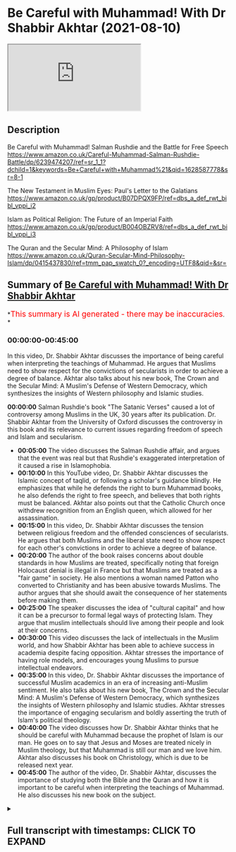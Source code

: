 # Be Careful with Muhammad! With Dr Shabbir Akhtar (2021-08-10)

<iframe loading='lazy' allow='autoplay' src='https://www.youtube.com/embed/YbwyFNXXC00'></iframe>

## Description

Be Careful with Muhammad! Salman Rushdie and the Battle for Free Speech <https://www.amazon.co.uk/Careful-Muhammad-Salman-Rushdie-Battle/dp/6239474207/ref=sr_1_1?dchild=1&keywords=Be+Careful+with+Muhammad%21&qid=1628587778&sr=8-1>

The New Testament in Muslim Eyes: Paul's Letter to the Galatians <https://www.amazon.co.uk/gp/product/B07DPQX9FP/ref=dbs_a_def_rwt_bibl_vppi_i2>

Islam as Political Religion: The Future of an Imperial Faith <https://www.amazon.co.uk/gp/product/B004OBZRV8/ref=dbs_a_def_rwt_bibl_vppi_i3>

The Quran and the Secular Mind: A Philosophy of Islam <https://www.amazon.co.uk/Quran-Secular-Mind-Philosophy-Islam/dp/0415437830/ref=tmm_pap_swatch_0?_encoding=UTF8&qid=&sr=>

## Summary of [Be Careful with Muhammad! With Dr Shabbir Akhtar](https://www.youtube.com/watch?v=YbwyFNXXC00)

\*<span style="color:red; font-size:125%">This summary is AI generated - there may be inaccuracies</span>. \*

### <a onclick="modifyYTiframeseektime('0')">00:00:00-00:45:00</a>

In this video, Dr. Shabbir Akhtar discusses the importance of being careful when interpreting the teachings of Muhammad. He argues that Muslims need to show respect for the convictions of secularists in order to achieve a degree of balance. Akhtar also talks about his new book, The Crown and the Secular Mind: A Muslim's Defense of Western Democracy, which synthesizes the insights of Western philosophy and Islamic studies.

**<a onclick="modifyYTiframeseektime('0')">00:00:00</a>** Salman Rushdie's book "The Satanic Verses" caused a lot of controversy among Muslims in the UK, 30 years after its publication. Dr. Shabbir Akhtar from the University of Oxford discusses the controversy in this book and its relevance to current issues regarding freedom of speech and Islam and secularism.

*   **<a onclick="modifyYTiframeseektime('300')">00:05:00</a>** The video discusses the Salman Rushdie affair, and argues that the event was real but that Rushdie's exaggerated interpretation of it caused a rise in Islamophobia.
*   **<a onclick="modifyYTiframeseektime('600')">00:10:00</a>** In this YouTube video, Dr. Shabbir Akhtar discusses the Islamic concept of taqlid, or following a scholar's guidance blindly. He emphasizes that while he defends the right to burn Muhammad books, he also defends the right to free speech, and believes that both rights must be balanced. Akhtar also points out that the Catholic Church once withdrew recognition from an English queen, which allowed for her assassination.
*   **<a onclick="modifyYTiframeseektime('900')">00:15:00</a>** In this video, Dr. Shabbir Akhtar discusses the tension between religious freedom and the offended consciences of secularists. He argues that both Muslims and the liberal state need to show respect for each other's convictions in order to achieve a degree of balance.
*   **<a onclick="modifyYTiframeseektime('1200')">00:20:00</a>** The author of the book raises concerns about double standards in how Muslims are treated, specifically noting that foreign Holocaust denial is illegal in France but that Muslims are treated as a "fair game" in society. He also mentions a woman named Patton who converted to Christianity and has been abusive towards Muslims. The author argues that she should await the consequence of her statements before making them.
*   **<a onclick="modifyYTiframeseektime('1500')">00:25:00</a>** The speaker discusses the idea of "cultural capital" and how it can be a precursor to formal legal ways of protecting Islam. They argue that muslim intellectuals should live among their people and look at their concerns.
*   **<a onclick="modifyYTiframeseektime('1800')">00:30:00</a>** This video discusses the lack of intellectuals in the Muslim world, and how Shabbir Akhtar has been able to achieve success in academia despite facing opposition. Akhtar stresses the importance of having role models, and encourages young Muslims to pursue intellectual endeavors.
*   **<a onclick="modifyYTiframeseektime('2100')">00:35:00</a>** In this video, Dr. Shabbir Akhtar discusses the importance of successful Muslim academics in an era of increasing anti-Muslim sentiment. He also talks about his new book, The Crown and the Secular Mind: A Muslim's Defense of Western Democracy, which synthesizes the insights of Western philosophy and Islamic studies. Akhtar stresses the importance of engaging secularism and boldly asserting the truth of Islam's political theology.
*   **<a onclick="modifyYTiframeseektime('2400')">00:40:00</a>** The video discusses how Dr. Shabbir Akhtar thinks that he should be careful with Muhammad because the prophet of Islam is our man. He goes on to say that Jesus and Moses are treated nicely in Muslim theology, but that Muhammad is still our man and we love him. Akhtar also discusses his book on Christology, which is due to be released next year.
*   **<a onclick="modifyYTiframeseektime('2700')">00:45:00</a>** The author of the video, Dr. Shabbir Akhtar, discusses the importance of studying both the Bible and the Quran and how it is important to be careful when interpreting the teachings of Muhammad. He also discusses his new book on the subject.

<details><summary><h2>Full transcript with timestamps: CLICK TO EXPAND</h2></summary>

<a onclick="modifyYTiframeseektime('0')">0:00:00</a> Well hello there, my name is Paul Williams
from Blogging Theology and you are almost <a onclick="modifyYTiframeseektime('6')">0:00:06</a> welcome. And today I have a very special guest Dr Shabbir Akhtar from the University of Oxford. <a onclick="modifyYTiframeseektime('12')">0:00:12</a> You're most welcome sir! Thank you very much
Paul thank you. And I just want to <a onclick="modifyYTiframeseektime('18')">0:00:18</a> introduce briefly who Dr Shabbir is for
those of you who don't know. He's a philosopher <a onclick="modifyYTiframeseektime('25')">0:00:25</a> trained at Cambridge University, as a PhD in
Kierkegaard, I think the famous Danish philosopher <a onclick="modifyYTiframeseektime('32')">0:00:32</a> who's really worth reading actually, he's widely
published on pluralism, race relations in the UK, <a onclick="modifyYTiframeseektime('38')">0:00:38</a> and Islam's and Christianity's differing responses
to modern secularism particularly in the UK. <a onclick="modifyYTiframeseektime('46')">0:00:46</a> He's written some some of my favourite books
actually he's written The Quran and the Secular <a onclick="modifyYTiframeseektime('51')">0:00:51</a> Mind, published in 2007 an absolute feast for the
intellect, it is one of Dr Tim Winter's recommended <a onclick="modifyYTiframeseektime('59')">0:00:59</a> reading books in his reading list, and I agree
with that. And another great one is Islam as a <a onclick="modifyYTiframeseektime('64')">0:01:04</a> Political Religion, published in 2010, another really weighty
and fascinating tome. I recommend both of these. <a onclick="modifyYTiframeseektime('72')">0:01:12</a> But also he's gone even beyond that -
he's published the first of a three volume <a onclick="modifyYTiframeseektime('77')">0:01:17</a> commentary on the Greek New Testament called The
New Testament in Muslim Eyes: Paul's Letter to the <a onclick="modifyYTiframeseektime('83')">0:01:23</a> Galatians, published by Routledge. And I think that
may be a first: a Muslim philosopher, theologian, <a onclick="modifyYTiframeseektime('90')">0:01:30</a> actually engaged with contemporary cutting edge
biblical scholarship and looking at the Greek of <a onclick="modifyYTiframeseektime('96')">0:01:36</a> Paul's letter to the Galatians, so i have read that
and that is actually for all theological students <a onclick="modifyYTiframeseektime('101')">0:01:41</a> again another work that's highly recommended
actually not just obviously by me but by <a onclick="modifyYTiframeseektime('106')">0:01:46</a> the scholars. And he's currently a member of
the Faculty of Theology and Religions at Oxford <a onclick="modifyYTiframeseektime('113')">0:01:53</a> University, and i know you've been a professor in
the USA, i think in Indonesia as well, you were <a onclick="modifyYTiframeseektime('118')">0:01:58</a> yeah Malaysia, in Malaysia as well, so incredibly
diverse varied and fascinating career. <a onclick="modifyYTiframeseektime('126')">0:02:06</a> But the the reason he is here today i
invited him to appear today is another book <a onclick="modifyYTiframeseektime('133')">0:02:13</a> that has he's just republished actually it's
called Be Careful with Muhammad, Salman Rushdie and <a onclick="modifyYTiframeseektime('140')">0:02:20</a> the Battle for Free Speech. Now it's the second
edition with a huge new preface which i've <a onclick="modifyYTiframeseektime('147')">0:02:27</a> read and that's worth it's actually a work in its
own right a massive survey of issues to do with <a onclick="modifyYTiframeseektime('152')">0:02:32</a> freedom of speech and islam and secularism and oh
many many issues so it's that book i think that <a onclick="modifyYTiframeseektime('158')">0:02:38</a> really triggered people triggered me to think wow
you know maybe dr shabir can talk about that so um <a onclick="modifyYTiframeseektime('165')">0:02:45</a> can you just uh first of all um say a bit about
um who Salman Rushdie is because not particularly <a onclick="modifyYTiframeseektime('173')">0:02:53</a> younger viewers i'm gonna have no idea who this
gentleman is and uh and also this book that he <a onclick="modifyYTiframeseektime('178')">0:02:58</a> wrote the 'Satanic Verses' it sounds evil! What is
it what is this book about and why why is it cause <a onclick="modifyYTiframeseektime('185')">0:03:05</a> such a furore, such an upset amongst Muslims in
the UK. Well thank you very much Paul for inviting <a onclick="modifyYTiframeseektime('193')">0:03:13</a> me. Salam to everyone and also happy new muslim
year in the month of muharram ii a good uh time to <a onclick="modifyYTiframeseektime('203')">0:03:23</a> speak on this topic uh paul is a mutual
pleasure by the way i'm awesome admirer of your <a onclick="modifyYTiframeseektime('209')">0:03:29</a> blogging theology and you're a very erudite
uh man yourself even though you don't have <a onclick="modifyYTiframeseektime('215')">0:03:35</a> the title of professor you don't need one um
let me see what this book is about it's uh <a onclick="modifyYTiframeseektime('221')">0:03:41</a> as you say it goes back an event that took place
about 30 years ago uh the salman rushdie affair <a onclick="modifyYTiframeseektime('229')">0:03:49</a> not just the publication of rushdie's book
the satanic verses which i'll explain what's <a onclick="modifyYTiframeseektime('233')">0:03:53</a> in it but also our muslim response to
it i was one of the campaigners and <a onclick="modifyYTiframeseektime('238')">0:03:58</a> this book actually the original book
is a record of a campaign the preface <a onclick="modifyYTiframeseektime('243')">0:04:03</a> 30 years on these were everything that's happened
in the last 30 years the book was um published in <a onclick="modifyYTiframeseektime('249')">0:04:09</a> 1988 autumn and then i wrote my response in 1989
soon after the fatwa was issued the sentence <a onclick="modifyYTiframeseektime('259')">0:04:19</a> sentencing summaries due to death by the late
ayatollah khomeini my book is a survey of all <a onclick="modifyYTiframeseektime('264')">0:04:24</a> these events the book burning in bradford um
30 years on i think the issues are so relevant <a onclick="modifyYTiframeseektime('271')">0:04:31</a> uh paul what i do is i look at the
charlie hebdo affair among other cartoon <a onclick="modifyYTiframeseektime('276')">0:04:36</a> controversies in the danish context as well
that's part of the preface but the preface <a onclick="modifyYTiframeseektime('280')">0:04:40</a> really does try and cover it multi-dimensionally
the event actually is a very interesting one in <a onclick="modifyYTiframeseektime('286')">0:04:46</a> islamic history it's greatly uh debated many words
that there was such an incident the allegation <a onclick="modifyYTiframeseektime('293')">0:04:53</a> is that and it's recorded in
islamic history by the way <a onclick="modifyYTiframeseektime('298')">0:04:58</a> and other historians that on one occasion surah 53
um the prophet's attempt to deliver the revelation <a onclick="modifyYTiframeseektime('306')">0:05:06</a> was interrupted by the devil who inserted a number
of verses into the revelation now these verses are <a onclick="modifyYTiframeseektime('312')">0:05:12</a> not found in in any manuscript in the quran
they were immediately removed during the time <a onclick="modifyYTiframeseektime('317')">0:05:17</a> the lifetime of the prophet so and there's a lot
of dispute about whether the incident is genuine <a onclick="modifyYTiframeseektime('323')">0:05:23</a> or whether it was actually just invented
perhaps possibly by muslims themselves <a onclick="modifyYTiframeseektime('328')">0:05:28</a> to provide an occasion of revelation for a verse
in chapter 22 a different surah of the quran <a onclick="modifyYTiframeseektime('334')">0:05:34</a> which says that whenever satan tries to interject
something into the mouth one of our messengers we <a onclick="modifyYTiframeseektime('341')">0:05:41</a> ourselves meaning god we cancel it we acknowledge
so some people think it may actually just be an <a onclick="modifyYTiframeseektime('346')">0:05:46</a> artificial maneuver others think the incident is
real but of course it doesn't occur in any extant <a onclick="modifyYTiframeseektime('352')">0:05:52</a> mastery of the holy quran what i think rushdie
did is that he took an arguably real incident <a onclick="modifyYTiframeseektime('358')">0:05:58</a> in the history of the revelation of the quran
and early islam and then he exaggerated it he <a onclick="modifyYTiframeseektime('364')">0:06:04</a> said well if a couple of verses in the quran
could temporarily at least be from the devil <a onclick="modifyYTiframeseektime('370')">0:06:10</a> why isn't it possible that the entire quran
is from the devil that's obviously the great <a onclick="modifyYTiframeseektime('375')">0:06:15</a> hyperbole and exaggeration so i take him to
task for that suggestion because i think such a <a onclick="modifyYTiframeseektime('380')">0:06:20</a> revisionist account of history even in a fictional
form is a very profound insult and abuse it's not <a onclick="modifyYTiframeseektime('387')">0:06:27</a> really a critique of islamic origins that's the
background the rest was our reaction to it which <a onclick="modifyYTiframeseektime('392')">0:06:32</a> i've documented and i must say paul that i believe
that the salman rushdie affair is not really just <a onclick="modifyYTiframeseektime('399')">0:06:39</a> to do salman rushdie it's true that he wrote the
book to which we reacted but had we not reacted <a onclick="modifyYTiframeseektime('405')">0:06:45</a> there would not have been such an affair at all
i think that the affair was an important one <a onclick="modifyYTiframeseektime('410')">0:06:50</a> a lot of people criticized me recently 30 years
old saying our reaction to this was wrong perhaps <a onclick="modifyYTiframeseektime('417')">0:06:57</a> we ourselves are responsible for the islamophobia
that has grown in the aftermath to which i respond <a onclick="modifyYTiframeseektime('422')">0:07:02</a> well islamophobia predates the affair and sadly
it will long outlive it is that sufficient <a onclick="modifyYTiframeseektime('430')">0:07:10</a> paul for now well that that's that's very succinct
uh summary i mean there's some spectacular global <a onclick="modifyYTiframeseektime('437')">0:07:17</a> phenomena that happen for example as you say the
ayatollah hominy issued uh uh what in the west <a onclick="modifyYTiframeseektime('443')">0:07:23</a> is understood to be a fatwa is a death sentence
isn't it in the west that's how it's understood <a onclick="modifyYTiframeseektime('448')">0:07:28</a> because it couldn't be further from the truth
a fact were simply a a legal ruling issued by a <a onclick="modifyYTiframeseektime('453')">0:07:33</a> jurist it could be on any subject yeah the the
ayatollah issued a death sentence and um the <a onclick="modifyYTiframeseektime('460')">0:07:40</a> the summon russia who's a novelist um given an
obe by the queen for his services to britain um <a onclick="modifyYTiframeseektime('466')">0:07:46</a> extraordinary really um to be protected 24 hours a
day by british police he may still be protected i <a onclick="modifyYTiframeseektime('473')">0:07:53</a> don't know um and so he's virtually in hiding
for many years because of this novel satanic <a onclick="modifyYTiframeseektime('479')">0:07:59</a> verses that he wrote all those years ago it's an
extraordinary reaction to a work of fiction but\ <a onclick="modifyYTiframeseektime('487')">0:08:07</a> well well paul firstly with regard to fatwa as you
say the fatwa simply means legal judgment it need <a onclick="modifyYTiframeseektime('495')">0:08:15</a> not be binding however if it's issued by a head
of state like community was obviously just by at <a onclick="modifyYTiframeseektime('500')">0:08:20</a> least to the people who follow him in that country
uh the word fatwa it's a quranic term incidentally <a onclick="modifyYTiframeseektime('506')">0:08:26</a> the verb and the noun are used it basically
means a judgment so obviously a fatwa from god <a onclick="modifyYTiframeseektime('512')">0:08:32</a> for example in several parts to quran there's
a fatwa about a particular very intricate <a onclick="modifyYTiframeseektime('518')">0:08:38</a> matter of inheritance at the end of chapter four
obviously the word fatwa the verbal form is used <a onclick="modifyYTiframeseektime('524')">0:08:44</a> there but actually in islamic history uh there
have been a variety of fatawa or plural one of <a onclick="modifyYTiframeseektime('530')">0:08:50</a> the most famous ones was ironically given by ibn
rushd avarice who wrote a book a whole treatise <a onclick="modifyYTiframeseektime('538')">0:08:58</a> in the form of fatwa because he was a maliki
jurist and the book is called the compatibility <a onclick="modifyYTiframeseektime('544')">0:09:04</a> of the sharia the holy law with wisdom philosophy
so it's strange that the word fatwa was associated <a onclick="modifyYTiframeseektime('550')">0:09:10</a> with something in purely intellectual and
two recent years where now of course many <a onclick="modifyYTiframeseektime('555')">0:09:15</a> people misinterpret it to mean the fatwa means a
death sentence specifically of course it doesn't <a onclick="modifyYTiframeseektime('560')">0:09:20</a> mean that but nonetheless it's a partnerable um
era because a lot of westerners won't know that <a onclick="modifyYTiframeseektime('565')">0:09:25</a> background which is why i'm glad you asked me so
i can clarify i should also clarify another point <a onclick="modifyYTiframeseektime('570')">0:09:30</a> in order to maintain a position of moral
consistency for my work as a campaigner i <a onclick="modifyYTiframeseektime('576')">0:09:36</a> don't wish to comment on the validity of the fatwa
and i don't do so in my book what i say there is <a onclick="modifyYTiframeseektime('581')">0:09:41</a> that this fatwa is for people who are subject to
its jurisdiction let's just say whoever takes imam\ <a onclick="modifyYTiframeseektime('591')">0:09:51</a> obviously i live in england which is my country
adopted citizenship i enjoy degree of religious <a onclick="modifyYTiframeseektime('597')">0:09:57</a> freedom here there are occasions when the
secular state law conflicts religious law <a onclick="modifyYTiframeseektime('602')">0:10:02</a> and my conscience but that doesn't give
me the right to implement fatwa here i <a onclick="modifyYTiframeseektime('606')">0:10:06</a> want to make that clear that i wanted to maintain
a morally consistent position on the fatwa however <a onclick="modifyYTiframeseektime('611')">0:10:11</a> i do defend the book burning which you may come
to later on which i think is fully within the law <a onclick="modifyYTiframeseektime('616')">0:10:16</a> and my book was written as a liberal response
to rushdie meaning i wanted to as a philosopher <a onclick="modifyYTiframeseektime('622')">0:10:22</a> argue a case rather than simply respond to critics
who are saying well you muslims don't know how to <a onclick="modifyYTiframeseektime('628')">0:10:28</a> answer salman rushdie therefore you wish to kill
him i said no that's not the case we can answer <a onclick="modifyYTiframeseektime('633')">0:10:33</a> him if we're given a chance in the media and
eventually were after a long struggle as far as <a onclick="modifyYTiframeseektime('638')">0:10:38</a> the killing of the apostate is concerned i do
debate the israel apostasy in general but not <a onclick="modifyYTiframeseektime('644')">0:10:44</a> just simply with respect to rushdie finally a
ps the idea of a legal judgment but there's no <a onclick="modifyYTiframeseektime('650')">0:10:50</a> monopoly of islam you know catholic canon law is
a response uh a response i'm sure you know what uh <a onclick="modifyYTiframeseektime('656')">0:10:56</a> well better than i do so you know we're not unique
in having legal judgments as you know catholicism <a onclick="modifyYTiframeseektime('662')">0:11:02</a> uh different from protestantism does have
certain kind of canon law and you can ask for <a onclick="modifyYTiframeseektime('667')">0:11:07</a> authorities particularly the
holy father to issue an important <a onclick="modifyYTiframeseektime('671')">0:11:11</a> fatwa if you like or response it's interesting
it just struck me uh as you were talking about <a onclick="modifyYTiframeseektime('677')">0:11:17</a> catholic canon law during the time of elizabeth
the first uh queen of england of course and uh <a onclick="modifyYTiframeseektime('682')">0:11:22</a> she was much hated by catholics for all sorts
of reasons she seems a heretic and a persecutor <a onclick="modifyYTiframeseektime('688')">0:11:28</a> of catholics so the the rome the pope actually uh
withdrew uh recognition of her as a head of state <a onclick="modifyYTiframeseektime('694')">0:11:34</a> and what this meant was that she was a legitimate
target for assassination by catholics and this <a onclick="modifyYTiframeseektime('700')">0:11:40</a> didn't help catholics at all in england but uh
but nevertheless it was kind of a fatwa in a way <a onclick="modifyYTiframeseektime('707')">0:11:47</a> and that's when catholics uh could have
legitimately assassinated the queen of england\ <a onclick="modifyYTiframeseektime('714')">0:11:54</a> what would\ <a onclick="modifyYTiframeseektime('718')">0:11:58</a> historical point you're making it's absolutely
true what you're saying the the reason why <a onclick="modifyYTiframeseektime('722')">0:12:02</a> people are not so familiar with this incident
about the possible uh threat of assassination <a onclick="modifyYTiframeseektime('728')">0:12:08</a> because of the pope's action
is because a great deal of um <a onclick="modifyYTiframeseektime('732')">0:12:12</a> you know people encyclicals as you know as they
call people letters are not binding in the same <a onclick="modifyYTiframeseektime('737')">0:12:17</a> way uh as a response or you know juristic response
would be but what you're referring to is a very <a onclick="modifyYTiframeseektime('743')">0:12:23</a> serious uh matter of canon law it wasn't just
a papal encyclical paper encyclicals contain <a onclick="modifyYTiframeseektime('749')">0:12:29</a> what's called exhortation and admonition from
the holy father of course they have normative <a onclick="modifyYTiframeseektime('754')">0:12:34</a> authority but anyway enough of that ought to
get distracted into a debate on catholicism <a onclick="modifyYTiframeseektime('760')">0:12:40</a> thank you it's just one of the quick things i want
to mention um about i saw this is a distraction <a onclick="modifyYTiframeseektime('764')">0:12:44</a> but i think it really is quite relevant to get a
rounded picture of religious history in britain <a onclick="modifyYTiframeseektime('768')">0:12:48</a> uh every november the fifth we celebrate or most
of the celebrate bonfire and we celebrate hey <a onclick="modifyYTiframeseektime('775')">0:12:55</a> uh if we you know why we're celebrating we're
celebrating the deliverance of the king king <a onclick="modifyYTiframeseektime('780')">0:13:00</a> james of parliament from being blown up by these
nasty evil catholics but what's interesting <a onclick="modifyYTiframeseektime('786')">0:13:06</a> the catholics did try and some catholics i should
say did try and blow up parliament and kill the <a onclick="modifyYTiframeseektime('791')">0:13:11</a> king because of uh what he was doing to catholics
but i i'm reminded of a recent um uh book <a onclick="modifyYTiframeseektime('796')">0:13:16</a> uh called the gun the gun gunpowder plot by uh
frasier who she's a historian and a novelist and <a onclick="modifyYTiframeseektime('804')">0:13:24</a> it was um dedicated uh to her children and in the
inside cover it says oh and some of my children <a onclick="modifyYTiframeseektime('810')">0:13:30</a> had really wished the gunpowder uh plotters had
succeeded you know it was a sense of yeah yeah <a onclick="modifyYTiframeseektime('815')">0:13:35</a> there was a real cause for injustice and i thought
reading that hang on if a muslim had said that <a onclick="modifyYTiframeseektime('821')">0:13:41</a> they would have been prosecuted for
terrorism and uh well actually apologizing\ <a onclick="modifyYTiframeseektime('834')">0:13:54</a> the great novelist absolutely you know i'm aware
of it uh by the way just to you know follow up <a onclick="modifyYTiframeseektime('839')">0:13:59</a> what you're saying paul as a matter of fact
we burnt not myself personally but some people <a onclick="modifyYTiframeseektime('843')">0:14:03</a> burnt effigies of salmon rusty and bradford and
um indeed in london and i was just saying that <a onclick="modifyYTiframeseektime('849')">0:14:09</a> analogously at the time yusuf islam actually said
when somebody asked him on a live debate with me <a onclick="modifyYTiframeseektime('855')">0:14:15</a> we were among the muslims there present me and
my brother yusuf islam about the effigy burning <a onclick="modifyYTiframeseektime('861')">0:14:21</a> i didn't comment on it but i remember yusuf saying
perhaps he regretted it afterwards i don't know <a onclick="modifyYTiframeseektime('866')">0:14:26</a> he said well i don't have time to attend refugee
burnings i'm a busy man but if it was the real <a onclick="modifyYTiframeseektime('872')">0:14:32</a> thing i might attend yeah you know i i yeah that
caused a little bit of a fluttering in the media <a onclick="modifyYTiframeseektime('877')">0:14:37</a> absolutely absolutely um that's understandable
hyperbole given the emotions at the time <a onclick="modifyYTiframeseektime('882')">0:14:42</a> but in your preface to your book um on on this
um on the salman rushdie uh campaign against <a onclick="modifyYTiframeseektime('890')">0:14:50</a> his book you put the uh the argument perhaps of
the adversary so in uh page 16 in the preface <a onclick="modifyYTiframeseektime('896')">0:14:56</a> you say freedom of religion is a right that
conflicts with freedom of expression and speech <a onclick="modifyYTiframeseektime('902')">0:15:02</a> thus a citizen's right to believe in the faith
of his or her own choice is intention with the <a onclick="modifyYTiframeseektime('907')">0:15:07</a> right of one's opponents to mock those freely
chosen religious beliefs the liberal state <a onclick="modifyYTiframeseektime('914')">0:15:14</a> meaning the uk is committed to both principles
simultaneously and must rely on the good will of <a onclick="modifyYTiframeseektime('920')">0:15:20</a> its citizens to forgo the right to offend others
with opposed convictions religious believers too <a onclick="modifyYTiframeseektime('927')">0:15:27</a> need to show respect for the consciences of their
secularist detractors now given that um matrix or <a onclick="modifyYTiframeseektime('935')">0:15:35</a> legal matrix as you call it uh and this is in
reference also to the cartoons that appeared in <a onclick="modifyYTiframeseektime('941')">0:15:41</a> several european nations as well leading to the
charlie hebdo murders in france how how do we <a onclick="modifyYTiframeseektime('949')">0:15:49</a> square this circle how do we have religious uh
freedom of expression and the citizens right <a onclick="modifyYTiframeseektime('956')">0:15:56</a> also to uh criticize and even mock according
to the charlie hebdo people they think it's <a onclick="modifyYTiframeseektime('962')">0:16:02</a> their what is their legal right in this country in
france so how do you how do you as a muslim square <a onclick="modifyYTiframeseektime('967')">0:16:07</a> that's living in the west in in this difficult
conundrum well it's a great question one of the <a onclick="modifyYTiframeseektime('973')">0:16:13</a> more difficult ones actually raised by my preface
in the context of the preface i was posing this as <a onclick="modifyYTiframeseektime('980')">0:16:20</a> a problem for the liberal state they're just
committed to two potentially contradictory <a onclick="modifyYTiframeseektime('984')">0:16:24</a> principles and therefore the state needs to do
something about it but you have to be right to <a onclick="modifyYTiframeseektime('989')">0:16:29</a> put the burden on me as well as a muslim citizen
of the united kingdom why should we deal with it <a onclick="modifyYTiframeseektime('995')">0:16:35</a> can we i mean i'm very keen actually to work with
parliament you know behind the scenes uh on some <a onclick="modifyYTiframeseektime('1001')">0:16:41</a> policy paper on this matter how did you well of
course de facto what has happened so far is that <a onclick="modifyYTiframeseektime('1007')">0:16:47</a> uh you know the the blasphemy law in england and
worlds was abolished rather than extended you <a onclick="modifyYTiframeseektime('1012')">0:16:52</a> know we had asked an extension to call islam under
the the law of the time in 1989 uh only anglican <a onclick="modifyYTiframeseektime('1020')">0:17:00</a> sensibilities were protected against what's
called scarless attack extremely abusive yeah <a onclick="modifyYTiframeseektime('1026')">0:17:06</a> so then presumably now under the public disorder
act some amendments they're saying if something in <a onclick="modifyYTiframeseektime('1035')">0:17:15</a> a multicultural society causes extreme provocation
then the state may prosecute someone who has said <a onclick="modifyYTiframeseektime('1042')">0:17:22</a> something let's say to do hate speech or trying
to arouse sentiments which may get out of hand <a onclick="modifyYTiframeseektime('1050')">0:17:30</a> apart from self-censorship by authors which i
think is a separate issue you're asking me about <a onclick="modifyYTiframeseektime('1056')">0:17:36</a> how do we deal with this legal tension well they
say primarily it's a problem for the liberal state <a onclick="modifyYTiframeseektime('1061')">0:17:41</a> but what i'm saying i'll say this now it's not in
my book what i'm saying is that muslims also need <a onclick="modifyYTiframeseektime('1068')">0:17:48</a> to show respect for the consciences not only of
other fellow you know people of religions jews <a onclick="modifyYTiframeseektime('1075')">0:17:55</a> christians but hindu sikhs but also the fact that
the humanist tradition as a conscience too there <a onclick="modifyYTiframeseektime('1080')">0:18:00</a> are some very uh fine human beings who are secular
humanist and they may passionately believe as a <a onclick="modifyYTiframeseektime('1085')">0:18:05</a> matter of principle and i actually agree with this
uh principle-free speech my my concern is with its <a onclick="modifyYTiframeseektime('1091')">0:18:11</a> precise content and parliamentary limits as to
exactly when it is permitted and that's not a <a onclick="modifyYTiframeseektime('1099')">0:18:19</a> muslim novelty the law already recognizes
limitations so the way that this tension <a onclick="modifyYTiframeseektime('1104')">0:18:24</a> is dealt with in law de facto rather than
the journey is that people in fact already <a onclick="modifyYTiframeseektime('1110')">0:18:30</a> a self-censorship by authors b the government
does take people to task if it thinks that what <a onclick="modifyYTiframeseektime('1116')">0:18:36</a> they've said is not simply a matter of a
religious prejudice but what may be called <a onclick="modifyYTiframeseektime('1123')">0:18:43</a> racial discrimination these are entirely
different things religious prejudice <a onclick="modifyYTiframeseektime('1127')">0:18:47</a> is held to be something private whereas
all racism is public because racism is <a onclick="modifyYTiframeseektime('1132')">0:18:52</a> is prejudiced private prejudice plus the power to
implement your prejudice that amounts to racism <a onclick="modifyYTiframeseektime('1138')">0:18:58</a> and that's illegal you know you just have to go
to an industrial tribunal um so i would say that <a onclick="modifyYTiframeseektime('1145')">0:19:05</a> you'd have to look at this on a case-by-case basis
the people have citizens have the right to have <a onclick="modifyYTiframeseektime('1153')">0:19:13</a> you know freedom of uh their worship and other
citizens the right to mock the beliefs of these <a onclick="modifyYTiframeseektime('1160')">0:19:20</a> people who are religious aren't we in practice
balance them well people do in fact balance them <a onclick="modifyYTiframeseektime('1166')">0:19:26</a> to a variety of things one the law is
rather ad hoc and piecemeal it does have <a onclick="modifyYTiframeseektime('1171')">0:19:31</a> provision for public disorder something that
may lead to a provocation of a scurrilous type <a onclick="modifyYTiframeseektime('1179')">0:19:39</a> and of course in practice because the
cultural capital that's now going in britain <a onclick="modifyYTiframeseektime('1184')">0:19:44</a> whereby there's some informal respect for
the prophet muhammad and for the muslim faith <a onclick="modifyYTiframeseektime('1188')">0:19:48</a> developing over the last 30 years is not uniform
now people also of course you know in the cartoon <a onclick="modifyYTiframeseektime('1194')">0:19:54</a> affair want to mock islam but i think there's
a lot of self-restraint especially in britain <a onclick="modifyYTiframeseektime('1199')">0:19:59</a> that's true in denmark uh in fact even finland had
an incident by their cartoon so i mean i go in the <a onclick="modifyYTiframeseektime('1206')">0:20:06</a> book is that fair enough more for now i'm sorry
if i'm walking well it's a difficult sorry i'm <a onclick="modifyYTiframeseektime('1212')">0:20:12</a> just reminded uh of two different things that
speakers corner which i go to sometime that's <a onclick="modifyYTiframeseektime('1216')">0:20:16</a> a place in high park in london where free speech
is uh by statute actually by act of parliament is <a onclick="modifyYTiframeseektime('1222')">0:20:22</a> is protected uh by legal right uh there's been an
incident recently where a uh well in my viewer a <a onclick="modifyYTiframeseektime('1229')">0:20:29</a> notorious missionary um who has desecrated the
quran by uh drilling holes in it and by weighing <a onclick="modifyYTiframeseektime('1237')">0:20:37</a> charlie charlie hepto cartoons every week
and saying uh things which i won't repeat on <a onclick="modifyYTiframeseektime('1242')">0:20:42</a> camera about the prophet himself uh she was very
regrettably she was attacked she was stabbed now <a onclick="modifyYTiframeseektime('1248')">0:20:48</a> she's okay physically and muslims uh have roundly
condemned this physical attack on her of course <a onclick="modifyYTiframeseektime('1255')">0:20:55</a> but nevertheless she um does seem to be protected
in her in her right to be particularly noxious and <a onclick="modifyYTiframeseektime('1263')">0:21:03</a> abusive and insulting towards uh the prophet of
islam and i say physically desecrating the quran <a onclick="modifyYTiframeseektime('1269')">0:21:09</a> and that is protected uh by by law and there
hasn't been an uh and there's been a um <a onclick="modifyYTiframeseektime('1276')">0:21:16</a> obviously a lot of support in the press for her
uncritically not taking into account that she is <a onclick="modifyYTiframeseektime('1281')">0:21:21</a> in my view a hate preacher she's not uh offering
arguments and criticism she's offering uh uh abuse <a onclick="modifyYTiframeseektime('1289')">0:21:29</a> and then i was reminded with the statues in i
don't know in in whitehall and trages square <a onclick="modifyYTiframeseektime('1293')">0:21:33</a> like the one of churchill in parliament square
which was uh had uh graffiti uh daubed in it and <a onclick="modifyYTiframeseektime('1300')">0:21:40</a> and that was not seen as acceptable uh free speech
by society and uh the perpetrators were arrested <a onclick="modifyYTiframeseektime('1305')">0:21:45</a> and you know the idiot was taken away says it's
okay to desecrate the crime but it's not okay to <a onclick="modifyYTiframeseektime('1311')">0:21:51</a> put graffiti on a statue of winston churchill uh
about a mile away and um there seems to be some <a onclick="modifyYTiframeseektime('1318')">0:21:58</a> interesting um standards or uh perhaps not making
yes absolutely yeah let me comment on both points <a onclick="modifyYTiframeseektime('1324')">0:22:04</a> uh well um yes so this is part of a larger concern
about double possibly even triple standards of um <a onclick="modifyYTiframeseektime('1332')">0:22:12</a> justice in this matter to which muslims are
routinely subject i'm afraid you know we're not <a onclick="modifyYTiframeseektime('1338')">0:22:18</a> asking for any special prerogative we're asking
for fair treatment equality under the law like so <a onclick="modifyYTiframeseektime('1343')">0:22:23</a> foreign holocaust denial is illegal in france it
seems very remarkable that muslims are a fair game <a onclick="modifyYTiframeseektime('1350')">0:22:30</a> you know that macro himself is taking somebody to
task for macron being portrayed as hitler which is <a onclick="modifyYTiframeseektime('1357')">0:22:37</a> basically the covered requirement of a vaccination
so there's lots of these cases the lady whom you <a onclick="modifyYTiframeseektime('1363')">0:22:43</a> mentioned whose name escapes me pattern is
her name she's from turkey originally patton <a onclick="modifyYTiframeseektime('1370')">0:22:50</a> the lady in the speaker's corner i mean
yeah she's a presumably an evangelical <a onclick="modifyYTiframeseektime('1375')">0:22:55</a> convert to christianity yeah well yeah i
i think that her behavior is irresponsible <a onclick="modifyYTiframeseektime('1380')">0:23:00</a> uh especially to describe physical copies
of the quran however she does of course <a onclick="modifyYTiframeseektime('1384')">0:23:04</a> have the right to uh say that she thinks that
islam is not a true religion that's criticism <a onclick="modifyYTiframeseektime('1391')">0:23:11</a> and especially with the zeal of the convert she'll
want to say that i myself also condemn physical <a onclick="modifyYTiframeseektime('1397')">0:23:17</a> attacks on someone who says that as you say paul
it's a right protected by statute law then the <a onclick="modifyYTiframeseektime('1404')">0:23:24</a> question simply is the individual who speaks
there and i've heard some very very nasty and <a onclick="modifyYTiframeseektime('1409')">0:23:29</a> fiery stuff from both sides whether i should add
i've attended it on occasion um then it's simply a <a onclick="modifyYTiframeseektime('1416')">0:23:36</a> matter of being irresponsible as she is i mean she
should await the consequence of saying such things <a onclick="modifyYTiframeseektime('1421')">0:23:41</a> i'm not quite sure what her point was in
desecrating the quran because all the points <a onclick="modifyYTiframeseektime('1426')">0:23:46</a> she wants to make valid points about why she on
grounds of conscience left islam let's say and <a onclick="modifyYTiframeseektime('1432')">0:23:52</a> thinks there's something wrong with the faith and
that christianity is a superior often salvation <a onclick="modifyYTiframeseektime('1436')">0:23:56</a> she has every right to say that we're very lucky
actually that we live in a in the united kingdom <a onclick="modifyYTiframeseektime('1442')">0:24:02</a> which i have always argued in my book 30 years
ago too a very mature liberal democracy why do <a onclick="modifyYTiframeseektime('1447')">0:24:07</a> i say it's mature well the proof is that thank
god we don't go around the police doesn't go <a onclick="modifyYTiframeseektime('1452')">0:24:12</a> around gunning down people at demonstrations i
mean i myself took place in many demonstrations <a onclick="modifyYTiframeseektime('1457')">0:24:17</a> and the police were there to protect both the
demonstrators and those who demonstrate against us <a onclick="modifyYTiframeseektime('1461')">0:24:21</a> like women against fundamentalism for example
you know made a counter-demonstration in london <a onclick="modifyYTiframeseektime('1467')">0:24:27</a> in may of 1989 i remember that occasion i tried
myself to engage with them saying you know you've <a onclick="modifyYTiframeseektime('1473')">0:24:33</a> got very good points we're not debating all
injustice we're just talking about rushdie one <a onclick="modifyYTiframeseektime('1479')">0:24:39</a> book and i always joke with people that you know
people say you are like nazis with the inquisition <a onclick="modifyYTiframeseektime('1484')">0:24:44</a> with the burning of books well we did burn only
one book i mean and we were a powerless minority <a onclick="modifyYTiframeseektime('1490')">0:24:50</a> the nazis burned many books and they were powerful
and they were fascists which we certainly aren't <a onclick="modifyYTiframeseektime('1496')">0:24:56</a> now indeed that's very good just to look at your
the last paragraph in your preface to the second <a onclick="modifyYTiframeseektime('1502')">0:25:02</a> edition of the book you you say something
very interesting um relevant here i think <a onclick="modifyYTiframeseektime('1507')">0:25:07</a> you say um in your role as an organic rather than
a deracinated public muslim intellectual you wish <a onclick="modifyYTiframeseektime('1513')">0:25:13</a> to see contemporary islam treated as an indigenous
faith no longer a foreign transplant granted onto <a onclick="modifyYTiframeseektime('1521')">0:25:21</a> an alien and barren western tree its practical
fruit may not be a formal legal recognition of <a onclick="modifyYTiframeseektime('1527')">0:25:27</a> islam's place in the western public sector however
it meaning islam intends to achieve a minimum <a onclick="modifyYTiframeseektime('1534')">0:25:34</a> level of respect for the prophet of islam this
informal and internalized recognition of the <a onclick="modifyYTiframeseektime('1540')">0:25:40</a> dignity of our prophet within culture art
literature and the moral values of the west <a onclick="modifyYTiframeseektime('1545')">0:25:45</a> would be no mean achievement it will enable
cohesion and harmony in societies that aspire <a onclick="modifyYTiframeseektime('1550')">0:25:50</a> to being mature democracies that can effectively
manage uh internal descent i think that's a very <a onclick="modifyYTiframeseektime('1558')">0:25:58</a> uh very well very well put and i i mean is it
something that tim winter said in his uh recent uh <a onclick="modifyYTiframeseektime('1564')">0:26:04</a> book on uh muslims in uh europe um that the uh
someone uh believers who aspire to follow the <a onclick="modifyYTiframeseektime('1573')">0:26:13</a> abrahamic faith the faith of abraham have more
rights he says to um to europe as a heritage than <a onclick="modifyYTiframeseektime('1581')">0:26:21</a> atheists do who disown the religious patrimony
of uh of their society and i know what he means <a onclick="modifyYTiframeseektime('1589')">0:26:29</a> muslims uh people who follow abraham see uh see
god they they see the glory of his creation they <a onclick="modifyYTiframeseektime('1596')">0:26:36</a> understand the moral universe we live in and so
many of these uh aspects of islam are identical to <a onclick="modifyYTiframeseektime('1602')">0:26:42</a> the traditional christian indigenous understanding
of society man's role within it and morality and <a onclick="modifyYTiframeseektime('1609')">0:26:49</a> traditional values but these are rejected by the
new atheists like hawkings and and richard harris <a onclick="modifyYTiframeseektime('1615')">0:26:55</a> and others so in a curious way muslims have a
better right he argues to uh europe than the <a onclick="modifyYTiframeseektime('1622')">0:27:02</a> atheists do who are often vicivirus in campaigning
against i mean speakers corners some of the the <a onclick="modifyYTiframeseektime('1628')">0:27:08</a> most hostile voices against islam or muslims are
atheists and the irony is that that they are less <a onclick="modifyYTiframeseektime('1634')">0:27:14</a> uh they can identify less with the heritage of the
west i would he would argue that muslims can you <a onclick="modifyYTiframeseektime('1640')">0:27:20</a> can say yes you were right to see god traditional
values life after death the resurrection of the <a onclick="modifyYTiframeseektime('1645')">0:27:25</a> day of the day of jude all those themes are
there in christianity as they are in islam\ <a onclick="modifyYTiframeseektime('1653')">0:27:33</a> yes a very intriguing question uh let me comment
on that i mean uh firstly uh uh tariq ramadan <a onclick="modifyYTiframeseektime('1661')">0:27:41</a> my colleague until recently at oxford university
and someone with all my core debates against <a onclick="modifyYTiframeseektime('1667')">0:27:47</a> douglas murray in cambridge union and we won i
should have um as also of course for a long time <a onclick="modifyYTiframeseektime('1672')">0:27:52</a> uh to argue about the idea of a european
islam in which muslims are not aliens here <a onclick="modifyYTiframeseektime('1678')">0:27:58</a> you know they are here to settle and they should
be argued develop a fake or uh law legal system of <a onclick="modifyYTiframeseektime('1686')">0:28:06</a> for suitable for a minority a muslim minority
um professor abdullah murad another friend <a onclick="modifyYTiframeseektime('1693')">0:28:13</a> of mine he has rightly argued in his book
traveling home if i would go further than uh\ <a onclick="modifyYTiframeseektime('1700')">0:28:20</a> on this point i think that there should be
recognition of classical not modern classical <a onclick="modifyYTiframeseektime('1706')">0:28:26</a> arabic as every bit an important language of
europe as greek and latin and yeah i entirely <a onclick="modifyYTiframeseektime('1713')">0:28:33</a> agree with abdullah on this and i would go a
step further um yes i think that this is a very <a onclick="modifyYTiframeseektime('1720')">0:28:40</a> uh profound point that makes that
you know islam one of the abrahamic <a onclick="modifyYTiframeseektime('1725')">0:28:45</a> feds uh has a greater right than the atheists
lobby which is repudiated the whole of the <a onclick="modifyYTiframeseektime('1732')">0:28:52</a> christian heritage and indeed attacked it um
so yeah i'm very happy to see things in that <a onclick="modifyYTiframeseektime('1738')">0:28:58</a> direction i think this will be the grounds
for the development of a kind of cultural\ <a onclick="modifyYTiframeseektime('1744')">0:29:04</a> capital for the respect to islam remember
cultural meaning because culture and moral <a onclick="modifyYTiframeseektime('1751')">0:29:11</a> normative attitudes inside culture towards the
prophet will be a precursor to formal legal <a onclick="modifyYTiframeseektime('1757')">0:29:17</a> ways of protecting islam which is my ultimate
hope which is what i meant in the preface to <a onclick="modifyYTiframeseektime('1762')">0:29:22</a> the last part of the presence you quoted at
length paul that was my point about being organic <a onclick="modifyYTiframeseektime('1768')">0:29:28</a> and not denacionated well it's a big temptation i
think for muslims intellectuals to want to become <a onclick="modifyYTiframeseektime('1777')">0:29:37</a> defenders of islam not to
live among their people and to <a onclick="modifyYTiframeseektime('1781')">0:29:41</a> look at their concerns this happens to many people
marxism has suffered from this the language that <a onclick="modifyYTiframeseektime('1785')">0:29:45</a> marxist scholars use is not something the
ordinary workers used in the factory floor <a onclick="modifyYTiframeseektime('1790')">0:29:50</a> and they followed the claim to be defending
ordinary workers the proletariat feels that most <a onclick="modifyYTiframeseektime('1795')">0:29:55</a> these university professors are talking to each
other in the setting of oxbridge and other feudal <a onclick="modifyYTiframeseektime('1800')">0:30:00</a> academia so i want to belong to
people um and i did and i do well <a onclick="modifyYTiframeseektime('1806')">0:30:06</a> because i live in a state of involuntary holy
poverty unlike the prophet who lived in a state <a onclick="modifyYTiframeseektime('1811')">0:30:11</a> of voluntary holy poverty i have no choice but to
live among my people i don't have the money to go <a onclick="modifyYTiframeseektime('1816')">0:30:16</a> and move out into the suburbs but i enjoy living
among our own people and serving them placing my <a onclick="modifyYTiframeseektime('1821')">0:30:21</a> scholarship at their feet i did that in bradford
i mean my only complaint of course is that um <a onclick="modifyYTiframeseektime('1827')">0:30:27</a> sadly as a culture the muslims don't make any
room for the intellectual or for the man of <a onclick="modifyYTiframeseektime('1833')">0:30:33</a> genius or you know for the scholar or whatever
now they have a place for the um who is uh <a onclick="modifyYTiframeseektime('1839')">0:30:39</a> into classical islamic learning but not for the
place of simply a thinker wants to serve islam <a onclick="modifyYTiframeseektime('1845')">0:30:45</a> um sadly we don't have that place i mean there
are reasons for this i've mentioned other books <a onclick="modifyYTiframeseektime('1850')">0:30:50</a> of mine one you mentioned on politics
that you know we are a religion which <a onclick="modifyYTiframeseektime('1855')">0:30:55</a> you know values martyrdom more than
uh intellectuals and that's fine by me <a onclick="modifyYTiframeseektime('1860')">0:31:00</a> but still it would be nice to get a bit of respect
after serving the community activity for 30 years <a onclick="modifyYTiframeseektime('1865')">0:31:05</a> and laying my own well my life at the time you
know against racist groups and i didn't get police <a onclick="modifyYTiframeseektime('1870')">0:31:10</a> protection and certainly my career which has
suffered a great deal because of standing up and <a onclick="modifyYTiframeseektime('1875')">0:31:15</a> i don't regret it that was the point of writing
by the way this particular book i wanted to say <a onclick="modifyYTiframeseektime('1881')">0:31:21</a> clearly that i'd like to reaffirm my commitment
to the unnegotiable honor of the prophet muhammad <a onclick="modifyYTiframeseektime('1888')">0:31:28</a> 30 years on in case someone thought i'd mellowed
and was now you know arguing for the fact that i <a onclick="modifyYTiframeseektime('1894')">0:31:34</a> was just a young man at the time in my in
my late 20s and now i'd no longer believe <a onclick="modifyYTiframeseektime('1898')">0:31:38</a> in it i still affirm it no go good i appreciate
your strong clear your strong clear voice and <a onclick="modifyYTiframeseektime('1906')">0:31:46</a> about the absence of intellectuals in
the world i mean so many muslims i know <a onclick="modifyYTiframeseektime('1910')">0:31:50</a> are very bright they become doctors accountants
uh i don't know they work in computing and so on <a onclick="modifyYTiframeseektime('1915')">0:31:55</a> and i'll give you yeah when you're going to
when someone gonna try and be a philosopher or a <a onclick="modifyYTiframeseektime('1920')">0:32:00</a> or a new testament scholar biblical scholar for
example i know one person i think you you know i <a onclick="modifyYTiframeseektime('1927')">0:32:07</a> don't mention his name of course who is doing
a phd at oxford uh who's sorry muslim uh from <a onclick="modifyYTiframeseektime('1932')">0:32:12</a> a pakistani background as well he was doing uh a
doctrine in the bible and he hopefully will become <a onclick="modifyYTiframeseektime('1938')">0:32:18</a> a biblical scholar but i think he's pretty much a
well a pioneer perhaps after you after you anyway <a onclick="modifyYTiframeseektime('1943')">0:32:23</a> but we need more we need more uh muslim voices
in academia in theology and biblical studies and <a onclick="modifyYTiframeseektime('1950')">0:32:30</a> history and so on i think the young shoots are
coming through but uh at the moment they're <a onclick="modifyYTiframeseektime('1954')">0:32:34</a> not as visible as they might be shall we say
well there are several things we said about <a onclick="modifyYTiframeseektime('1959')">0:32:39</a> this uh you want me to mention the name of the
default student or you can i i'm not going to <a onclick="modifyYTiframeseektime('1965')">0:32:45</a> i believe it's a sake to whom you're
referring and he's doing a doctorate <a onclick="modifyYTiframeseektime('1971')">0:32:51</a> with the people with whom i work as well
at the center for christian muslim studies <a onclick="modifyYTiframeseektime('1975')">0:32:55</a> um yes he's trying to acquire the original
languages well several issues are here um <a onclick="modifyYTiframeseektime('1980')">0:33:00</a> you know paul to be fair to why people you know
for law and engineering firstly i come from a <a onclick="modifyYTiframeseektime('1986')">0:33:06</a> poor working-class background in bradford and i
remember my father being distinctly disappointed <a onclick="modifyYTiframeseektime('1992')">0:33:12</a> that i'd won a scholarship to cambridge
to read philosophy i think he would have <a onclick="modifyYTiframeseektime('1998')">0:33:18</a> you know if me and my two brothers that remain
in pakistan he would have liked to have seen us <a onclick="modifyYTiframeseektime('2002')">0:33:22</a> become commissioned army officers and go and
fight indians and kashmir so it was a bit of <a onclick="modifyYTiframeseektime('2007')">0:33:27</a> disappointing have a son who was going to be
a bookworm all his life um but you know to be <a onclick="modifyYTiframeseektime('2012')">0:33:32</a> fair to why parents make that choice i think it's
because it's very difficult to earn a living in <a onclick="modifyYTiframeseektime('2018')">0:33:38</a> academia this profile i mean since there's no one
like quite like me in terms of being a committed <a onclick="modifyYTiframeseektime('2024')">0:33:44</a> muslim as well as a professional philosopher and a
new testament scholar and a poet etc and you know <a onclick="modifyYTiframeseektime('2029')">0:33:49</a> it means you're a pioneer but it doesn't mean that
you're going to face a lot of hardship because you <a onclick="modifyYTiframeseektime('2033')">0:33:53</a> don't fit into any cat again how to earn a living
unless you're lucky enough to have a private um <a onclick="modifyYTiframeseektime('2039')">0:33:59</a> well to have patronage neither which i have so
it's been difficult but you know god provides <a onclick="modifyYTiframeseektime('2044')">0:34:04</a> and i think it's also true that as the
muslim community becomes more affluent <a onclick="modifyYTiframeseektime('2050')">0:34:10</a> some people will want to become novelists and
writers and academics and philosophers but <a onclick="modifyYTiframeseektime('2056')">0:34:16</a> the other and rather than merely always going
into the safe professions accounting law well <a onclick="modifyYTiframeseektime('2061')">0:34:21</a> nothing wrong with those noble professions
good way to living but i think also that <a onclick="modifyYTiframeseektime('2069')">0:34:29</a> to what extent this will happen depends
upon if any role models of successful <a onclick="modifyYTiframeseektime('2074')">0:34:34</a> muslim academics you know for example dr osama
azmi uh has been at oxford my my colleague do <a onclick="modifyYTiframeseektime('2081')">0:34:41</a> not directly my colleague based on middle eastern
studies at centennial's very fine scholar has you <a onclick="modifyYTiframeseektime('2087')">0:34:47</a> know fluency in arabic as well as other languages
and the question is that young scholars you know <a onclick="modifyYTiframeseektime('2093')">0:34:53</a> is he going to make in academia will there be
opposition especially if he's a committed muslim <a onclick="modifyYTiframeseektime('2098')">0:34:58</a> you know a lot of muslims in western academia
tends to sell out you know if you want him in <a onclick="modifyYTiframeseektime('2102')">0:35:02</a> yourself true to yourself like i have and then try
to create a counter narrative to what you think is <a onclick="modifyYTiframeseektime('2108')">0:35:08</a> wrong about western liberal academia but while
earning a living then that academia as opposed <a onclick="modifyYTiframeseektime('2114')">0:35:14</a> to being at a madrassa it's a great achievement
but it does mean it's extremely difficult so we <a onclick="modifyYTiframeseektime('2119')">0:35:19</a> had a conference in oxford recently where uh some
people wanted to look at examples of successful <a onclick="modifyYTiframeseektime('2125')">0:35:25</a> muslim academics in academia and sadly it was
pretty hard to find people in the humanities <a onclick="modifyYTiframeseektime('2130')">0:35:30</a> with the exception of uh certainly now you
know no longer with us professor professor <a onclick="modifyYTiframeseektime('2136')">0:35:36</a> ramadan professor doctor fifi alakit is with us a
great scholar of al-qaida and this is still only <a onclick="modifyYTiframeseektime('2145')">0:35:45</a> three people in the whole of feudal academia and
but we've got auto engineers we've got you know <a onclick="modifyYTiframeseektime('2151')">0:35:51</a> processes of biochemical engineering sadly also
same caveat applies to nuclear physics by the way <a onclick="modifyYTiframeseektime('2157')">0:35:57</a> that's another dangerous profession to be in apart
from the risk of being assassinated by israelis <a onclick="modifyYTiframeseektime('2162')">0:36:02</a> while you're living in iran you know and
i'm sure it's stretched all the way down <a onclick="modifyYTiframeseektime('2168')">0:36:08</a> no that's absolutely absolutely fascinating um
i i the risk of boring the viewers i do want to <a onclick="modifyYTiframeseektime('2172')">0:36:12</a> stress uh how um worthwhile reading these two
books authored by dr shabir akhtar the crown <a onclick="modifyYTiframeseektime('2179')">0:36:19</a> and the secular mind um which uh you know i've
read a few books and this is one of the best i've <a onclick="modifyYTiframeseektime('2185')">0:36:25</a> ever read it's a extraordinary uh um synthesis of
different registers of learning western philosophy <a onclick="modifyYTiframeseektime('2192')">0:36:32</a> which have a phd and obviously and islamic studies
the quran obviously you can read the arabic um and <a onclick="modifyYTiframeseektime('2198')">0:36:38</a> that and and this engagement with secularism
which is absolutely fundamental i think here <a onclick="modifyYTiframeseektime('2202')">0:36:42</a> in france and in britain and in america as
well so i i strongly urge uh readers it is <a onclick="modifyYTiframeseektime('2207')">0:36:47</a> an advanced text and and abdol abdul harim murad
professor at cambridge has it on his recommended <a onclick="modifyYTiframeseektime('2214')">0:36:54</a> reading list but it's an advanced text so um
you know think about what you will um but also <a onclick="modifyYTiframeseektime('2220')">0:37:00</a> islam as a political religion and it it takes on
board fearlessly the the early expansion of the <a onclick="modifyYTiframeseektime('2227')">0:37:07</a> the muslim uma and the armies into the uh levant
and north africa and so on and the justification <a onclick="modifyYTiframeseektime('2234')">0:37:14</a> for that and and islam is an imperial faith as
well and i like the the bold fearless way that <a onclick="modifyYTiframeseektime('2240')">0:37:20</a> you assert that rather than um kind of apologetic
uh slightly defensive way you you assert uh the <a onclick="modifyYTiframeseektime('2248')">0:37:28</a> truth of that in a very a good way i think so and
also for aspiring new testament scholars or news <a onclick="modifyYTiframeseektime('2254')">0:37:34</a> students of the bible who want to see a muslim
perspective uh his uh commentary on paul's letter <a onclick="modifyYTiframeseektime('2260')">0:37:40</a> to the galatians a really important letter uh
in the new testament uh poly paul's earliest <a onclick="modifyYTiframeseektime('2266')">0:37:46</a> um a minute engagement with the greek and also
it is quite objective actually it's not um a <a onclick="modifyYTiframeseektime('2273')">0:37:53</a> tendentious uh commentary it's you're trying
to bring out the meaning but also you hold back <a onclick="modifyYTiframeseektime('2279')">0:37:59</a> quite often for making pronouncements clearly
you're muslim and you don't uh it comes out <a onclick="modifyYTiframeseektime('2283')">0:38:03</a> the very end perhaps of the book you you you you
view paul paul's uh religious life in a somewhat <a onclick="modifyYTiframeseektime('2290')">0:38:10</a> negative way but nevertheless there's a work of
scholarship and and is worthy to stand there with <a onclick="modifyYTiframeseektime('2295')">0:38:15</a> other commentaries by jimmy dunn and other british
uh scholars as well so i commend that uh the the <a onclick="modifyYTiframeseektime('2302')">0:38:22</a> new testament he muslim eyes paul's letter to the
galatians published by uh rootledge and there's <a onclick="modifyYTiframeseektime('2308')">0:38:28</a> um is it is a three volume commentary what would
be the next one in that series dr well the next <a onclick="modifyYTiframeseektime('2314')">0:38:34</a> one will be a more general survey the entire new
testament with particular emphasis on one of the <a onclick="modifyYTiframeseektime('2319')">0:38:39</a> key gospels called gospel of luke which in my view
is more or less fully compatible with the image of <a onclick="modifyYTiframeseektime('2325')">0:38:45</a> jesus christ in the holy quran and i should add by
the way that just very briefly that the galatians <a onclick="modifyYTiframeseektime('2333')">0:38:53</a> book has received a lot of favorable reviews from
christians and also a lot of negative reviews it's <a onclick="modifyYTiframeseektime('2339')">0:38:59</a> endorsed by professor paul fidess a professor of
systematic theology at the university of oxford my <a onclick="modifyYTiframeseektime('2344')">0:39:04</a> colleague and one of my allies actually he says
that the book comes yes he says that the book <a onclick="modifyYTiframeseektime('2349')">0:39:09</a> i've written comes from the center of
islam sunni orthodox defender of the faith <a onclick="modifyYTiframeseektime('2354')">0:39:14</a> he said sometimes such works may be expected from
progressive muslims or muslims who are often seen <a onclick="modifyYTiframeseektime('2360')">0:39:20</a> by mainstream muslims as not real believers but
he said no one doubts your credentials so that <a onclick="modifyYTiframeseektime('2365')">0:39:25</a> that's that's important for me i should say on
the islamist political religion kind of you to <a onclick="modifyYTiframeseektime('2369')">0:39:29</a> mention that paul you're one of the few people
who's actually discussed it it's been ignored by <a onclick="modifyYTiframeseektime('2373')">0:39:33</a> critics and i think the reason is because i think
people found his arguments on the the question of <a onclick="modifyYTiframeseektime('2379')">0:39:39</a> terrorism and islam as a political religion i
think they found him unanswerable i've done my <a onclick="modifyYTiframeseektime('2384')">0:39:44</a> best to boldly answer the critics of the prophet's
political ministry and i've also discussed <a onclick="modifyYTiframeseektime('2391')">0:39:51</a> political violence in the modern world including
911 i've done it as fair as i could and i i <a onclick="modifyYTiframeseektime('2396')">0:39:56</a> noticed that nobody reviewed my book and that
can't be because i'm unknown to those people <a onclick="modifyYTiframeseektime('2400')">0:40:00</a> because i noticed they have reviewed all my other
works including my three poetry volumes but which <a onclick="modifyYTiframeseektime('2405')">0:40:05</a> is very difficult to get reviewed but no one
touched my book on politics that's a shame because <a onclick="modifyYTiframeseektime('2410')">0:40:10</a> it it it is a substantial tone that deserves
to be studied it should be on the bibliography <a onclick="modifyYTiframeseektime('2415')">0:40:15</a> undergraduate level there's another advanced text
i would say like uh the quran and the secular mind <a onclick="modifyYTiframeseektime('2420')">0:40:20</a> but he looks at all these issues from a muslim
point of view but fully conversant with western <a onclick="modifyYTiframeseektime('2425')">0:40:25</a> political theory and and and so on so it's again
an intellectual feast for those of us who enjoy <a onclick="modifyYTiframeseektime('2432')">0:40:32</a> uh such things and that's you serve up these uh
wonderful dishes from time to time and that's why <a onclick="modifyYTiframeseektime('2437')">0:40:37</a> i like your work so much um so well i only
wish for that my actual cooking was as good <a onclick="modifyYTiframeseektime('2443')">0:40:43</a> as this intellectual dishes that i serve up
thank you though we can't anyway so the next <a onclick="modifyYTiframeseektime('2448')">0:40:48</a> one you say in that series will be on the gospel
of luke okay so is it is it work on christology <a onclick="modifyYTiframeseektime('2453')">0:40:53</a> perhaps is that the focus of that or would it
so would it be a commentary on luke i should say <a onclick="modifyYTiframeseektime('2458')">0:40:58</a> yeah it is actually on christology not just on
look um it's rather involved on trade airport if <a onclick="modifyYTiframeseektime('2464')">0:41:04</a> you don't mind me saying so it's complicated i
think you would follow it but i'm not sure how <a onclick="modifyYTiframeseektime('2468')">0:41:08</a> many other people would because you obviously
know both islam and christianity yes it's a <a onclick="modifyYTiframeseektime('2473')">0:41:13</a> major work on christology i'd like to think
it'll be a landmark once it's finished along <a onclick="modifyYTiframeseektime('2478')">0:41:18</a> with the third volume which looks at christian
origins the question of revisionist history <a onclick="modifyYTiframeseektime('2485')">0:41:25</a> uh like my colleagues are very excited although
of course they are colleagues who are also very <a onclick="modifyYTiframeseektime('2490')">0:41:30</a> concerned because they won't be happy i
mean some people found my book on galatians <a onclick="modifyYTiframeseektime('2494')">0:41:34</a> desolating others found it exhilarating these
two words have been used by faculty colleagues <a onclick="modifyYTiframeseektime('2501')">0:41:41</a> really well they're extraordinary adjectives to
use of a work on new testament studies uh that <a onclick="modifyYTiframeseektime('2506')">0:41:46</a> they're very very emotive uh expressions
that's very true that's very true yeah um <a onclick="modifyYTiframeseektime('2512')">0:41:52</a> just kind of better when will your book
on christology be published do you think <a onclick="modifyYTiframeseektime('2517')">0:41:57</a> well inshallah god willing it will
be out sometime next year next year <a onclick="modifyYTiframeseektime('2523')">0:42:03</a> good well i should certainly get that and review
it on blogging theology thank you i think i should <a onclick="modifyYTiframeseektime('2528')">0:42:08</a> certainly uh look forward to that enormously
um maybe this is a good time to uh bring our <a onclick="modifyYTiframeseektime('2534')">0:42:14</a> conversation to a close um but is there anything
further you want to say i haven't focused too <a onclick="modifyYTiframeseektime('2539')">0:42:19</a> much on the book uh be careful with mohammed that
that's an interesting title be careful mohammed <a onclick="modifyYTiframeseektime('2545')">0:42:25</a> where does that come from very interesting well
it's it's a it's a persian proverb which was taken <a onclick="modifyYTiframeseektime('2551')">0:42:31</a> seriously by western christian missionaries
working in persia in iran uh the proverb was <a onclick="modifyYTiframeseektime('2559')">0:42:39</a> say whatever you like about god literally
be mad in taking liberties with god but <a onclick="modifyYTiframeseektime('2565')">0:42:45</a> hoshar muhammad in farsi be careful with muhammad
why well because the prophet of islam is our man <a onclick="modifyYTiframeseektime('2573')">0:42:53</a> we alone love him christians and jews don't
think much of it i even think he's a a prophet <a onclick="modifyYTiframeseektime('2579')">0:42:59</a> let alone the final and greatest prophet uh you
know while of course muslims are very generous to <a onclick="modifyYTiframeseektime('2586')">0:43:06</a> jesus and to moses but no such curse is shown to
our prophet however uh take liberties with god <a onclick="modifyYTiframeseektime('2592')">0:43:12</a> means that there's a legitimate doctrinal
dispute about the nature and actions of <a onclick="modifyYTiframeseektime('2598')">0:43:18</a> of god whom we all share in the abrahamic faith
but the prophet muhammad is simply our man and we <a onclick="modifyYTiframeseektime('2603')">0:43:23</a> we love him and since we are the only ones
to defend him you people who are who don't <a onclick="modifyYTiframeseektime('2608')">0:43:28</a> understand our love for him just be careful i
should say this book for the revised version <a onclick="modifyYTiframeseektime('2614')">0:43:34</a> is very widely available there's
more technology now to do <a onclick="modifyYTiframeseektime('2618')">0:43:38</a> kindle and e-books and pdfs which we didn't have
you know in the past it was just paperback so <a onclick="modifyYTiframeseektime('2624')">0:43:44</a> it's very widely available the big emphasis on
it is it's a satirical work as well i i want to <a onclick="modifyYTiframeseektime('2630')">0:43:50</a> highlight the fact i think that if we are going to
be satirized we should answer the idiom of satire <a onclick="modifyYTiframeseektime('2635')">0:43:55</a> so you'll have noticed the preface quite a few
jokes at the expense of my enemies and critics <a onclick="modifyYTiframeseektime('2640')">0:44:00</a> okay well that's a very british tradition
as well of course uh going back to entries <a onclick="modifyYTiframeseektime('2645')">0:44:05</a> political card saturdays cartoons and so on um
well that's excellent i will put links uh in the <a onclick="modifyYTiframeseektime('2652')">0:44:12</a> box below description box below um to be careful
with mohammed this second edition so you can <a onclick="modifyYTiframeseektime('2658')">0:44:18</a> get uh kindle or hardback or paperback or whatever
it comes in um but also to my favorite my two <a onclick="modifyYTiframeseektime('2664')">0:44:24</a> favorite books uh the quran and the secular
mind and islam as a political uh religion oh <a onclick="modifyYTiframeseektime('2670')">0:44:30</a> and also his commentary on galatians of course so
let's hang there's four books i'll put links to <a onclick="modifyYTiframeseektime('2674')">0:44:34</a> um that's probably enough uh to be going on
um but uh there is a website uh you have a <a onclick="modifyYTiframeseektime('2679')">0:44:39</a> website dr shabir um i urge readers just to uh
keep your eye on that sign subscribe to it uh <a onclick="modifyYTiframeseektime('2686')">0:44:46</a> and look out for this new book on uh christology
on luke's gospel next year because he promises to <a onclick="modifyYTiframeseektime('2691')">0:44:51</a> be a bit of a a milestone an event in the history
of british publishing in as much as uh you as a <a onclick="modifyYTiframeseektime('2698')">0:44:58</a> muslim theologian and philosopher new testament
scholar are writing on a christian text and uh <a onclick="modifyYTiframeseektime('2705')">0:45:05</a> but in a way that uh you know puts you alongside
the other uh new testament scholars in britain in <a onclick="modifyYTiframeseektime('2710')">0:45:10</a> their work on the bible so uh thank you so much uh
for coming on blogging theology dr shabir akhtar <a onclick="modifyYTiframeseektime('2717')">0:45:17</a> and um hopefully we'll see you again maybe to talk
about your uh new book when that comes out so um <a onclick="modifyYTiframeseektime('2723')">0:45:23</a> thank you so much indeed well thank you paul
um i'm very honored and pleased to have given <a onclick="modifyYTiframeseektime('2730')">0:45:30</a> this interview to you paul as i say erudite
man i can't see a picture of your library i <a onclick="modifyYTiframeseektime('2734')">0:45:34</a> think that's enough to intimidate your viewers
you don't have your library in the background\ <a onclick="modifyYTiframeseektime('2741')">0:45:41</a> you've got every book on christian
theology and on islam i was published <a onclick="modifyYTiframeseektime('2745')">0:45:45</a> no i i i'm actually in france at the moment and
i'm going to i'm going to london on friday we're <a onclick="modifyYTiframeseektime('2750')">0:45:50</a> back back with my library i don't have
it here with me in france unfortunately <a onclick="modifyYTiframeseektime('2754')">0:45:54</a> um all right and until next time
thank you bye-bye thank you thank you

</details>
